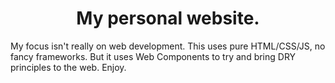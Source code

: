<h1 align="center">My personal website.</h1>
My focus isn't really on web development. This uses pure HTML/CSS/JS, no fancy frameworks. But it uses Web Components to try and bring DRY principles to the web. Enjoy.
